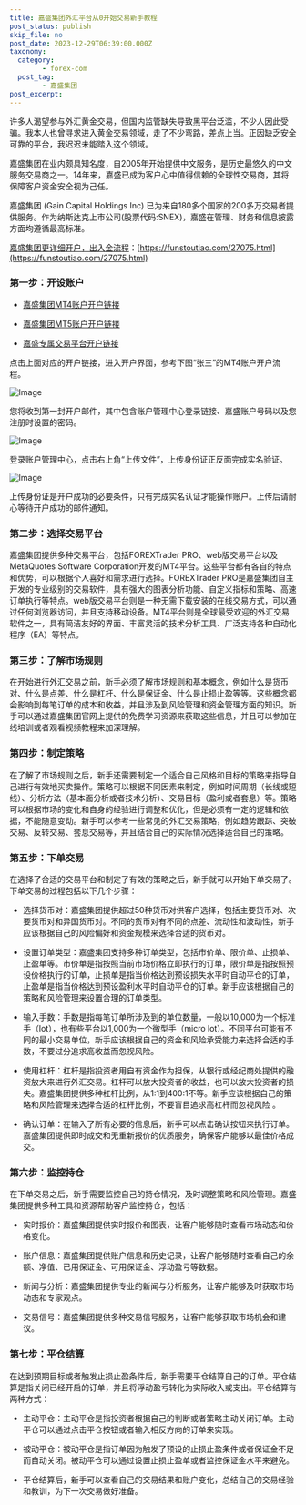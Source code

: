 ```yaml
---
title: 嘉盛集团外汇平台从0开始交易新手教程
post_status: publish
skip_file: no
post_date: 2023-12-29T06:39:00.000Z
taxonomy:
  category:
        - forex-com
  post_tag:
        - 嘉盛集团
post_excerpt: 
---
```

许多人渴望参与外汇黄金交易，但国内监管缺失导致黑平台泛滥，不少人因此受骗。我本人也曾寻求进入黄金交易领域，走了不少弯路，差点上当。正因缺乏安全可靠的平台，我迟迟未能踏入这个领域。

嘉盛集团在业内颇具知名度，自2005年开始提供中文服务，是历史最悠久的中文服务交易商之一。14年来，嘉盛已成为客户心中值得信赖的全球性交易商，其将保障客户资金安全视为己任。

嘉盛集团 (Gain Capital Holdings Inc) 已为来自180多个国家的200多万交易者提供服务。作为纳斯达克上市公司(股票代码:SNEX)，嘉盛在管理、财务和信息披露方面均遵循最高标准。

[嘉盛集团更详细开户，出入金流程](https://funstoutiao.com/27075.html)：[https://funstoutiao.com/27075.html](https://funstoutiao.com/27075.html)

### 第一步：开设账户

* [嘉盛集团MT4账户开户链接](https://s.ssgg.net/jsmt4)

* [嘉盛集团MT5账户开户链接](https://s.ssgg.net/jsmt5)

* [嘉盛专属交易平台开户链接](https://s.ssgg.net/js)

点击上面对应的开户链接，进入开户界面，参考下图“张三”的MT4账户开户流程。

![Image](https://prod-files-secure.s3.us-west-2.amazonaws.com/39ed1227-6d7d-4570-be36-9ccd4a2c4241/7a167aea-686b-400d-af59-4e18eb607a40/640.png?X-Amz-Algorithm=AWS4-HMAC-SHA256&X-Amz-Content-Sha256=UNSIGNED-PAYLOAD&X-Amz-Credential=ASIAZI2LB466TFJ6WL26%2F20250630%2Fus-west-2%2Fs3%2Faws4_request&X-Amz-Date=20250630T101308Z&X-Amz-Expires=3600&X-Amz-Security-Token=IQoJb3JpZ2luX2VjEML%2F%2F%2F%2F%2F%2F%2F%2F%2F%2FwEaCXVzLXdlc3QtMiJHMEUCIQCxN9Jz3hZJj%2FgXIbk5aFFAVGOmTOfmeftQtaILUqTYPwIgCDP1DbwK1bOpyBdogUA4GeFXSZCxN2WB9ikOBO38jMIqiAQIu%2F%2F%2F%2F%2F%2F%2F%2F%2F%2F%2FARAAGgw2Mzc0MjMxODM4MDUiDAYcon96ntNP%2FyvmsCrcA6W6ji1eFE81dl22J9kfYDS4%2FoyrR2S%2Fwv4fi4a3Z7N6INv4yMMXjqLKa18u5vd0Hgg70nivuD5BUB8Xz80ZSYSJEntduAo5tA5XPzXSS7bhTjeIc7plrDtL1oZNPYTcxP1lJ3huhJJFmkqzBIxsRAGU6iQeaoN33sr2w%2FNNEYVdMyR7xl8yrxTIUNHboDT3hEYHuv8CJaaGxbS1QMR%2B85cDq6pDH1EZDzNeWBpIiM%2FM%2BWdvgkGR0Mfo7x1ZeF%2BhDABtwUCaTVuQjAQgSXrkzqb4nDwRL%2BZmBbNVlw%2FAvL40kMDJi1c%2FVcTpptGxGanyfhByMTmeJQTaGiyAFDcK7AHDeDXM2l3NlvhraT7dGedeRtiegwtlMFHixYeDVIqEW4o2azY687hDmzcsnEj1q3ivDJWK5hg%2BL%2B8lTiCyzi3oIXPrXVYDoTd2GXwWMDQ%2FWaDAimcWLjLRD3fntzwOzzLU1LyJlpgBgBSm0fDNNpWT7NtozADxlnvmoZIqdpXzBELD5SRPBvA9Yqk47U0xl%2F8TTCOAFVLGDg0ZtJGvIauAX2BdMnfzQe%2FfbtBgMSgpexbJC0zMO3QLTAb51gZ7g8Z2PYykH7%2BAysk5hYHnyEa92GiG8M7Ahqf%2Fv34YMNWxicMGOqUB2ICOQS2p79b3%2FbjdDV50OhlsV0dLBgrtIuMyl6PNbGlIINR36abbKf%2FXLVDacVYZaEc%2Bxa6hD72vqV6h9ELzA0mMGT9Zt8KtvZQB3R61ch8JxqQA217KzPC%2F50wCiIlrK7ALmUz0qOrWFkam%2BIcwliM4uoI4%2B3Mf6qYvAO0ESPx2nTTRvBXO%2BiEpAy%2F%2FR0Zbn%2Fa%2Ff0Meaih3HaThp12ZwbZ4O3ou&X-Amz-Signature=ce0a45f18c11df3887e14ce2a93d07ac11f11320a2347380ac4cae7dd1f78801&X-Amz-SignedHeaders=host&x-amz-checksum-mode=ENABLED&x-id=GetObject)

您将收到第一封开户邮件，其中包含账户管理中心登录链接、嘉盛账户号码以及您注册时设置的密码。

![Image](https://prod-files-secure.s3.us-west-2.amazonaws.com/39ed1227-6d7d-4570-be36-9ccd4a2c4241/eaa1c6b3-2877-4284-a0e1-530e222c27fb/image.png?X-Amz-Algorithm=AWS4-HMAC-SHA256&X-Amz-Content-Sha256=UNSIGNED-PAYLOAD&X-Amz-Credential=ASIAZI2LB466TFJ6WL26%2F20250630%2Fus-west-2%2Fs3%2Faws4_request&X-Amz-Date=20250630T101308Z&X-Amz-Expires=3600&X-Amz-Security-Token=IQoJb3JpZ2luX2VjEML%2F%2F%2F%2F%2F%2F%2F%2F%2F%2FwEaCXVzLXdlc3QtMiJHMEUCIQCxN9Jz3hZJj%2FgXIbk5aFFAVGOmTOfmeftQtaILUqTYPwIgCDP1DbwK1bOpyBdogUA4GeFXSZCxN2WB9ikOBO38jMIqiAQIu%2F%2F%2F%2F%2F%2F%2F%2F%2F%2F%2FARAAGgw2Mzc0MjMxODM4MDUiDAYcon96ntNP%2FyvmsCrcA6W6ji1eFE81dl22J9kfYDS4%2FoyrR2S%2Fwv4fi4a3Z7N6INv4yMMXjqLKa18u5vd0Hgg70nivuD5BUB8Xz80ZSYSJEntduAo5tA5XPzXSS7bhTjeIc7plrDtL1oZNPYTcxP1lJ3huhJJFmkqzBIxsRAGU6iQeaoN33sr2w%2FNNEYVdMyR7xl8yrxTIUNHboDT3hEYHuv8CJaaGxbS1QMR%2B85cDq6pDH1EZDzNeWBpIiM%2FM%2BWdvgkGR0Mfo7x1ZeF%2BhDABtwUCaTVuQjAQgSXrkzqb4nDwRL%2BZmBbNVlw%2FAvL40kMDJi1c%2FVcTpptGxGanyfhByMTmeJQTaGiyAFDcK7AHDeDXM2l3NlvhraT7dGedeRtiegwtlMFHixYeDVIqEW4o2azY687hDmzcsnEj1q3ivDJWK5hg%2BL%2B8lTiCyzi3oIXPrXVYDoTd2GXwWMDQ%2FWaDAimcWLjLRD3fntzwOzzLU1LyJlpgBgBSm0fDNNpWT7NtozADxlnvmoZIqdpXzBELD5SRPBvA9Yqk47U0xl%2F8TTCOAFVLGDg0ZtJGvIauAX2BdMnfzQe%2FfbtBgMSgpexbJC0zMO3QLTAb51gZ7g8Z2PYykH7%2BAysk5hYHnyEa92GiG8M7Ahqf%2Fv34YMNWxicMGOqUB2ICOQS2p79b3%2FbjdDV50OhlsV0dLBgrtIuMyl6PNbGlIINR36abbKf%2FXLVDacVYZaEc%2Bxa6hD72vqV6h9ELzA0mMGT9Zt8KtvZQB3R61ch8JxqQA217KzPC%2F50wCiIlrK7ALmUz0qOrWFkam%2BIcwliM4uoI4%2B3Mf6qYvAO0ESPx2nTTRvBXO%2BiEpAy%2F%2FR0Zbn%2Fa%2Ff0Meaih3HaThp12ZwbZ4O3ou&X-Amz-Signature=c9a718e02777a7a1e6565496c1ca05e759e92a76982f69a6082dbd708712ae89&X-Amz-SignedHeaders=host&x-amz-checksum-mode=ENABLED&x-id=GetObject)

登录账户管理中心，点击右上角“上传文件”，上传身份证正反面完成实名验证。

![Image](https://prod-files-secure.s3.us-west-2.amazonaws.com/39ed1227-6d7d-4570-be36-9ccd4a2c4241/54090639-09fc-46b4-a135-e0289f707147/image.png?X-Amz-Algorithm=AWS4-HMAC-SHA256&X-Amz-Content-Sha256=UNSIGNED-PAYLOAD&X-Amz-Credential=ASIAZI2LB466TFJ6WL26%2F20250630%2Fus-west-2%2Fs3%2Faws4_request&X-Amz-Date=20250630T101308Z&X-Amz-Expires=3600&X-Amz-Security-Token=IQoJb3JpZ2luX2VjEML%2F%2F%2F%2F%2F%2F%2F%2F%2F%2FwEaCXVzLXdlc3QtMiJHMEUCIQCxN9Jz3hZJj%2FgXIbk5aFFAVGOmTOfmeftQtaILUqTYPwIgCDP1DbwK1bOpyBdogUA4GeFXSZCxN2WB9ikOBO38jMIqiAQIu%2F%2F%2F%2F%2F%2F%2F%2F%2F%2F%2FARAAGgw2Mzc0MjMxODM4MDUiDAYcon96ntNP%2FyvmsCrcA6W6ji1eFE81dl22J9kfYDS4%2FoyrR2S%2Fwv4fi4a3Z7N6INv4yMMXjqLKa18u5vd0Hgg70nivuD5BUB8Xz80ZSYSJEntduAo5tA5XPzXSS7bhTjeIc7plrDtL1oZNPYTcxP1lJ3huhJJFmkqzBIxsRAGU6iQeaoN33sr2w%2FNNEYVdMyR7xl8yrxTIUNHboDT3hEYHuv8CJaaGxbS1QMR%2B85cDq6pDH1EZDzNeWBpIiM%2FM%2BWdvgkGR0Mfo7x1ZeF%2BhDABtwUCaTVuQjAQgSXrkzqb4nDwRL%2BZmBbNVlw%2FAvL40kMDJi1c%2FVcTpptGxGanyfhByMTmeJQTaGiyAFDcK7AHDeDXM2l3NlvhraT7dGedeRtiegwtlMFHixYeDVIqEW4o2azY687hDmzcsnEj1q3ivDJWK5hg%2BL%2B8lTiCyzi3oIXPrXVYDoTd2GXwWMDQ%2FWaDAimcWLjLRD3fntzwOzzLU1LyJlpgBgBSm0fDNNpWT7NtozADxlnvmoZIqdpXzBELD5SRPBvA9Yqk47U0xl%2F8TTCOAFVLGDg0ZtJGvIauAX2BdMnfzQe%2FfbtBgMSgpexbJC0zMO3QLTAb51gZ7g8Z2PYykH7%2BAysk5hYHnyEa92GiG8M7Ahqf%2Fv34YMNWxicMGOqUB2ICOQS2p79b3%2FbjdDV50OhlsV0dLBgrtIuMyl6PNbGlIINR36abbKf%2FXLVDacVYZaEc%2Bxa6hD72vqV6h9ELzA0mMGT9Zt8KtvZQB3R61ch8JxqQA217KzPC%2F50wCiIlrK7ALmUz0qOrWFkam%2BIcwliM4uoI4%2B3Mf6qYvAO0ESPx2nTTRvBXO%2BiEpAy%2F%2FR0Zbn%2Fa%2Ff0Meaih3HaThp12ZwbZ4O3ou&X-Amz-Signature=c44c9f5fe66277f066b6dd5d1899684b3ad6fefd23d8e272d3482f4b8181e0f7&X-Amz-SignedHeaders=host&x-amz-checksum-mode=ENABLED&x-id=GetObject)

上传身份证是开户成功的必要条件，只有完成实名认证才能操作账户。上传后请耐心等待开户成功的邮件通知。

### 第二步：选择交易平台

嘉盛集团提供多种交易平台，包括FOREXTrader PRO、web版交易平台以及MetaQuotes Software Corporation开发的MT4平台。这些平台都有各自的特点和优势，可以根据个人喜好和需求进行选择。FOREXTrader PRO是嘉盛集团自主开发的专业级别的交易软件，具有强大的图表分析功能、自定义指标和策略、高速订单执行等特点。web版交易平台则是一种无需下载安装的在线交易方式，可以通过任何浏览器访问，并且支持移动设备。MT4平台则是全球最受欢迎的外汇交易软件之一，具有简洁友好的界面、丰富灵活的技术分析工具、广泛支持各种自动化程序（EA）等特点。

### 第三步：了解市场规则

在开始进行外汇交易之前，新手必须了解市场规则和基本概念，例如什么是货币对、什么是点差、什么是杠杆、什么是保证金、什么是止损止盈等等。这些概念都会影响到每笔订单的成本和收益，并且涉及到风险管理和资金管理方面的知识。新手可以通过嘉盛集团官网上提供的免费学习资源来获取这些信息，并且可以参加在线培训或者观看视频教程来加深理解。

### 第四步：制定策略

在了解了市场规则之后，新手还需要制定一个适合自己风格和目标的策略来指导自己进行有效地买卖操作。策略可以根据不同因素来制定，例如时间周期（长线或短线）、分析方法（基本面分析或者技术分析）、交易目标（盈利或者套息）等。策略可以根据市场的变化和自身的经验进行调整和优化，但是必须有一定的逻辑和依据，不能随意变动。新手可以参考一些常见的外汇交易策略，例如趋势跟踪、突破交易、反转交易、套息交易等，并且结合自己的实际情况选择适合自己的策略。

### 第五步：下单交易

在选择了合适的交易平台和制定了有效的策略之后，新手就可以开始下单交易了。下单交易的过程包括以下几个步骤：

* 选择货币对：嘉盛集团提供超过50种货币对供客户选择，包括主要货币对、次要货币对和异国货币对。不同的货币对有不同的点差、流动性和波动性，新手应该根据自己的风险偏好和资金规模来选择合适的货币对。

* 设置订单类型：嘉盛集团支持多种订单类型，包括市价单、限价单、止损单、止盈单等。市价单是指按照当前市场价格立即执行的订单，限价单是指按照预设价格执行的订单，止损单是指当价格达到预设损失水平时自动平仓的订单，止盈单是指当价格达到预设盈利水平时自动平仓的订单。新手应该根据自己的策略和风险管理来设置合理的订单类型。

* 输入手数：手数是指每笔订单所涉及到的单位数量，一般以10,000为一个标准手（lot），也有些平台以1,000为一个微型手（micro lot）。不同平台可能有不同的最小交易单位，新手应该根据自己的资金和风险承受能力来选择合适的手数，不要过分追求高收益而忽视风险。

* 使用杠杆：杠杆是指投资者用自有资金作为担保，从银行或经纪商处提供的融资放大来进行外汇交易。杠杆可以放大投资者的收益，也可以放大投资者的损失。嘉盛集团提供多种杠杆比例，从1:1到400:1不等。新手应该根据自己的策略和风险管理来选择合适的杠杆比例，不要盲目追求高杠杆而忽视风险 。

* 确认订单：在输入了所有必要的信息后，新手可以点击确认按钮来执行订单。嘉盛集团提供即时成交和无重新报价的优质服务，确保客户能够以最佳价格成交。

### 第六步：监控持仓

在下单交易之后，新手需要监控自己的持仓情况，及时调整策略和风险管理。嘉盛集团提供多种工具和资源帮助客户监控持仓，包括：

* 实时报价：嘉盛集团提供实时报价和图表，让客户能够随时查看市场动态和价格变化。

* 账户信息：嘉盛集团提供账户信息和历史记录，让客户能够随时查看自己的余额、净值、已用保证金、可用保证金、浮动盈亏等数据。

* 新闻与分析：嘉盛集团提供专业的新闻与分析服务，让客户能够及时获取市场动态和专家观点。

* 交易信号：嘉盛集团提供多种交易信号服务，让客户能够获取市场机会和建议。

### 第七步：平仓结算

在达到预期目标或者触发止损止盈条件后，新手需要平仓结算自己的订单。平仓结算是指关闭已经开启的订单，并且将浮动盈亏转化为实际收入或支出。平仓结算有两种方式：

* 主动平仓：主动平仓是指投资者根据自己的判断或者策略主动关闭订单。主动平仓可以通过点击平仓按钮或者输入相反方向的订单来实现。

* 被动平仓：被动平仓是指订单因为触发了预设的止损止盈条件或者保证金不足而自动关闭。被动平仓可以通过设置止损止盈单或者监控保证金水平来避免。

* 平仓结算后，新手可以查看自己的交易结果和账户变化，总结自己的交易经验和教训，为下一次交易做好准备。